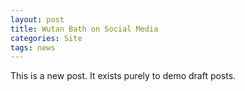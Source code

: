 ```yaml
---
layout: post
title: Wutan Bath on Social Media
categories: Site
tags: news
---
```


This is a new post. It exists purely to demo draft posts.
